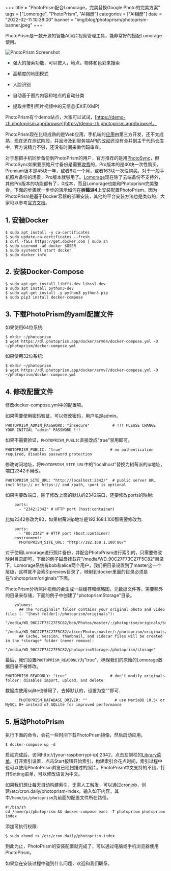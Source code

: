 +++
title = "PhotoPrism配合Lomorage，完美替换Google Photo的完美方案"
tags = ["Lomorage", "PhotoPrism", "AI相册"]
categories = ["AI相册"]
date = "2022-02-11 10:38:00"
banner = "img/blog/photoprism/photoprism-banner.jpeg"
+++

PhotoPrism是一款开源的智能AI照片视频管理工具，能非常好的搭配Lomorage使用。

<!--more--> 

![PhotoPrism Screenshot](https://camo.githubusercontent.com/5e03a87e47aad26ad7248b8b43eac6471fe96f7b655ac2e532697692753c3ff8/68747470733a2f2f646c2e70686f746f707269736d2e6170702f696d672f75692f6465736b746f702d3130303070782e6a7067)

- 强大的搜索功能，可以按人，地点，物体和色彩来搜索

- 高精度的地图模式

- 人脸识别

- 自动基于图片内容和地点的自动分类

- 提取并索引照片视频中的元信息(EXIF/XMP)

PhotoPrism有个demo站点，大家可以试试，[https://demo-zh.photoprism.app/browse](https://demo-zh.photoprism.app/browse)。

PhotoPrism现在比较成熟的是Web应用，手机端的[应用](https://github.com/thielepaul/photoprism-mobile)由第三方开发，还不太成熟，现在还在测试阶段，并且涉及到服务端API的[改动](https://github.com/photoprism/photoprism/pull/995)还没有合并到主干代码仓库中，官方说精力不够，还没有时间来做代码审查。

对于想把手机同步备份到PhotoPrism的用户，官方推荐的是用[PhotoSync](https://www.photosync-app.com/home.html)，但PhotoSync如果要原始尺寸备份是需要[收费](https://www.photosync-app.com/support/ios/answers/what-is-the-difference-between-photosync-pro-and-premium.html)的，Pro版本的是40块一次性购买，Premium版本是45块一年，或者6块一个月，或者163块一次性购买。对于一般手机照片备份的场景，Pro版本就够用了。[Lomorage](https://lomorage.com)现在除了云端备份不支持外，其他Pro版本的功能都有了，0成本，而且Lomorage也能和Photoprism完美整合，下面的步骤就一步步的演示如何在**树莓派4**上安装配置PhotoPrism，因为PhotoPrism是基于Docker容器的部署安装，其他的平台安装方法也是类似的，大家可以参考[官方文档](https://docs.photoprism.app/getting-started/docker-compose/)。

## 1. 安装Docker

```
$ sudo apt install -y ca-certificates
$ sudo update-ca-certificates --fresh
$ curl -fSLs https://get.docker.com | sudo sh
$ sudo usermod -aG docker $USER
$ sudo systemctl start docker
$ sudo docker info
```

## 2. 安装Docker-Compose

```
$ sudo apt-get install libffi-dev libssl-dev
$ sudo apt install python3-dev
$ sudo apt-get install -y python3 python3-pip
$ sudo pip3 install docker-compose
```

## 3. 下载PhotoPrism的yaml配置文件

如果使用64位系统:

```
$ mkdir ~/photoprism
$ wget https://dl.photoprism.app/docker/arm64/docker-compose.yml -O ~/photoprism/docker-compose.yml
```

如果使用32位系统:

```
$ mkdir ~/photoprism
$ wget https://dl.photoprism.app/docker/armv7/docker-compose.yml -O ~/photoprism/docker-compose.yml
```

## 4. 修改配置文件

修改docker-compose.yml中的配置项。

如果需要使用密码验证，可以修改密码，用户名是admin。

```
PHOTOPRISM_ADMIN_PASSWORD: "insecure"          # !!! PLEASE CHANGE YOUR INITIAL "admin" PASSWORD !!!
```

如果不需要验证，`PHOTOPRISM_PUBLIC`直接改成"true"禁用即可。

```
PHOTOPRISM_PUBLIC: "true"                     # no authentication required, disables password protection
```

修改访问地址，将`PHOTOPRISM_SITE_URL`中的"localhost"替换为树莓派的ip地址，端口2342不用改。

```
PHOTOPRISM_SITE_URL: "http://localhost:2342/"  # public server URL incl http:// or https:// and /path, :port is optional
```

如果需要改端口，除了修改上面的默认的2342端口，还要修改ports的映射:

```
    ports:
      - "2342:2342" # HTTP port (host:container)
```

比如2342修改为80，如果树莓派ip地址是192.168.1.100那需要修改为:

```
    ports:
      - "80:2342" # HTTP port (host:container)
    environment:
      PHOTOPRISM_SITE_URL: "http://192.168.1.100:80/"
```

对于使用Lomorage进行照片备份，并配合PhotoPrism进行索引的，只需要修改映射目录即可，下面的例子磁盘挂载在"/media/WD_90C27F73C27F5C82"目录下，Lomorage系统有bob和alice两个用户，我们把目录设置到了master这一个层级，这样就不会索引preview目录了，映射到docker里面的目录必须是在"/photoprism/originals"下面。

PhotoPrism分析照片视频的会生成一些缓存和缩略图，元数据文件等，需要额外的目录来存储，下面的例子中创建了"photoprismStorage"目录。

```
    volumes:
      ## The *originals* folder contains your original photo and video files (- "[host folder]:/photoprism/originals"):
      - "/media/WD_90C27F73C27F5C82/bob/Photos/master/:/photoprism/originals/bob"
      - "/media/WD_90C27F73C27F5C82/alice/Photos/master/:/photoprism/originals/alice"
      ## Cache, session, thumbnail, and sidecar files will be created in the *storage* folder (never remove):
      - "/media/WD_90C27F73C27F5C82/photoprismStorage:/photoprism/storage"
```

最后，我们设置`PHOTOPRISM_READONLY`为"true"，确保我们的原始的Lomorage数据目录不被修改。

```
PHOTOPRISM_READONLY: "true"                   # don't modify originals folder; disables import, upload, and delete
```

数据库使用sqlite也够用了，去掉默认的，设置为空""即可.

```
      PHOTOPRISM_DATABASE_DRIVER: ""            # use MariaDB 10.5+ or MySQL 8+ instead of SQLite for improved performance
```

## 5. 启动PhotoPrism

执行下面的命令，会花一些时间下载PhotoPrism镜像，然后启动应用。

```
$ docker-compose up -d
```

启动完成后，访问http://[your-raspberrypi-ip]:2342，点击左侧栏的[Library菜单](https://demo.photoprism.app/library)，打开索引设置，点击Start按钮开始索引，构建索引会花点时间，索引过程中也可以使用PhotoPrism浏览已经扫描过的照片。PhotoPrism中文支持的不错，打开Setting菜单，可以修改语言为中文。

如果我们想让每天自动构建索引，无需人工触发，可以通过cronjob，创建/etc/cron.daily/photoprism-index，输入如下内容，其中`/home/pi/photoprism`为前面的配置文件所在路径。

```
#!/bin/sh
cd /home/pi/photoprism && docker-compose exec -T photoprism photoprism index
```

添加可执行权限:

```
$ sudo chomd +x /etc/cron.daily/photoprism-index
```

到此为止，PhotoPrism的安装配置就完成了，可以通过电脑或手机浏览器使用PhotoPrism。

如果您在安装过程中碰到什么问题，欢迎和我们联系。